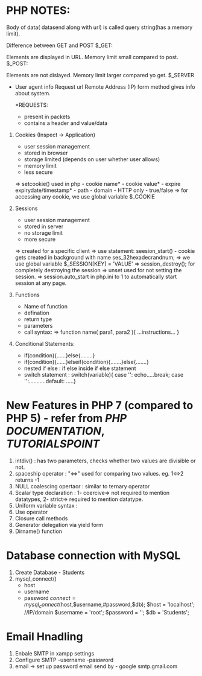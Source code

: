 # PHP NOTES:

Body of data( datasend along with url) is called query string(has a memory limit).

Difference between GET and POST $_GET:

Elements are displayed in URL.
Memory limit small compared to post.
$_POST:

Elements are not dislayed.
Memory limit larger compared yo get.
$_SERVER

- User agent info
    Request url
    Remote Address (IP)
    form method
    gives info about system.

    *REQUESTS:
    - present in packets
    - contains a header and value/data

1. Cookies (Inspect -> Application)
    - user session management
    - stored in browser
    - storage limited (depends on user whether user allows)
    - memory limit
    - less secure

    => setcookie() used in php
        - cookie name*
        - cookie value*
        - expire expirydate/timestamp*
        - path
        - domain
        - HTTP only - true/false
    => for accessing any cookie, we use global variable $_COOKIE

2. Sessions
    - user session management
    - stored in server
    - no storage limit
    - more secure

    => created for a specific client
    => use statement: seesion_start() - cookie gets created in background with name ses_32hexadecrandnum;
    => we use global variable $_SESSION[KEY] = 'VALUE'
    => session_destroy(); for completely destroying the session
    => unset used for not setting the session.
    => session.auto_start in php.ini to 1 to automatically start session at any page.
      

3. Functions
    - Name of function
    - defination
    - return type
    - parameters
    - call 
    syntax: =>  function name( para1, para2 ){ ...instructions... }

4. Conditional Statements:
    - if(condition){......}else{........}
    - if(condition){......}elseif(condition){.......}else{.......}
    - nested if else : if else inside if else statement
    - switch statement : switch(variable){ case '': echo.....break; case '':...........default: .....}

# New Features in PHP 7 (compared to PHP 5) - refer from *PHP DOCUMENTATION*, *TUTORIALSPOINT*
1. intdiv() : has two parameters, checks whether two values are divisible or not.
2. spaceship operator : "<=>" used for comparing two values. eg. 1<=>2 returns -1
3. NULL coalescing opertaor : similar to ternary operator
4. Scalar type declaration : 1- coercive=> not required to mention datatypes,
                             2- strict=> required to mention datatype.
5. Uniform variable syntax : 
6. Use operator
7. Closure call methods
8. Generator delegation via yield form
9. Dirname() function


# Database connection with MySQL
1. Create Database - Students
2. mysql_connect()
    - host
    - username
    - password
    $connect = mysql_connect($host,$username,#password,$db);
    $host = 'localhost'; //IP/domain
    $username = 'root';
    $password = '';
    $db = 'Students';

# Email Hnadling
1. Enbale SMTP in xampp settings
2. Configure SMTP
    -username
    -password
3. email -> set up password 
    email send by - google
    smtp.gmail.com
